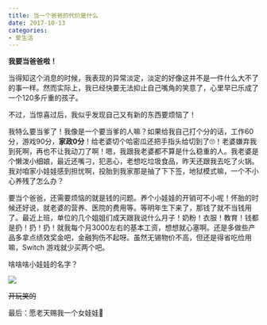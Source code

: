 ```yaml
---
title: 当一个爸爸的代价是什么
date: 2017-10-13
categories: 
- 爱生活
---
```


**我要当爸爸啦！**

<!--more-->

当得知这个消息的时候，我表现的异常淡定，淡定的好像这并不是一件什么大不了的事一样。然而实际上，我已经快要无法抑止自己嘴角的笑意了，心里早已乐成了一个120多斤重的孩子。

不过，当惊喜过后，我似乎发现自己又有新的东西要烦恼了！

我特么要当爹了！我像是一个要当爹的人嘛？如果给我自己打个分的话，工作60分，游戏90分，**家政0分**！给老婆切个哈密瓜还把手指头给切到了🙄！老婆嫌弃我到死啊，再也不让我动刀了啊！嗯，我跟我老婆都不算是什么稳重的人。我老婆是个懒泼小细娘，最近还嘴刁，犯恶心，老想吃垃圾食品，昨天还跟我去吃了火锅。我对咱家小娃娃感到担忧啊，投胎到我家那是抽了下下签，地狱模式嘛，一个不小心养残了怎么办？

要当个爸爸，还需要烦恼的就是钱的问题。养个小娃娃的开销可不小呢！怀胎的时候还好说，就老婆的营养、医院的费用等。等明年生下来了，那钱了就不当钱用了。最近上班，单位的几个姐姐们成天跟我说什么月子！奶粉！衣服！教育！钱都是扔！扔！扔！就我每个月3000左右的基本工资，想想就心塞啊。还是多做些产品多拿点绩效奖金吧，金融狗伤不起呀。虽然无锡物价不高，但还是得省吃俭用嘛，Switch 游戏就少买两个吧。

啥啥啥小娃娃的名字？

![](https://img.yztao.me/blog/papa.jpg)

~~开玩笑的~~

最后：愿老天赐我一个女娃娃🙏
